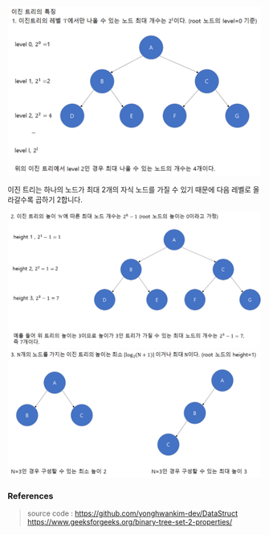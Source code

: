 ![](https://github.com/yonghwankim-dev/DataStruct/blob/main/Tree/img/%232%20%EC%9D%B4%EC%A7%84%20%ED%8A%B8%EB%A6%AC%EC%9D%98%20%ED%8A%B9%EC%A7%95/01_binaryTree.png)

이진 트리는 하나의 노드가 최대 2개의 자식 노드를 가질 수 있기 때문에 다음 레벨로 올라갈수록 곱하기 2합니다.

![](https://github.com/yonghwankim-dev/DataStruct/blob/main/Tree/img/%232%20%EC%9D%B4%EC%A7%84%20%ED%8A%B8%EB%A6%AC%EC%9D%98%20%ED%8A%B9%EC%A7%95/02_binarytree.png)
![](https://github.com/yonghwankim-dev/DataStruct/blob/main/Tree/img/%232%20%EC%9D%B4%EC%A7%84%20%ED%8A%B8%EB%A6%AC%EC%9D%98%20%ED%8A%B9%EC%A7%95/03_binarytree.png)

### References

> source code : https://github.com/yonghwankim-dev/DataStruct  
> https://www.geeksforgeeks.org/binary-tree-set-2-properties/
